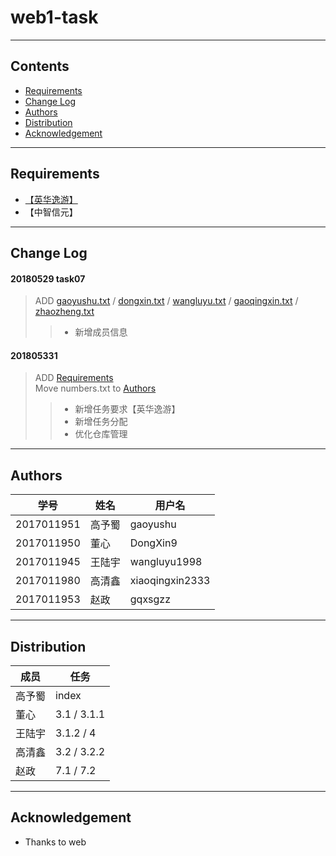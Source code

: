 # web1-task
----
## Contents
* [Requirements](#requirements)
* [Change Log](#change-Log)
* [Authors](#authors)
* [Distribution](#distribution)
* [Acknowledgement](#acknowledgement)
----
## Requirements
* [【英华逸游】](https://github.com/gaoyushu/web1-task/tree/master/Requirements/%E8%8B%B1%E5%8D%8E%E9%80%B8%E6%B8%B8)
* 【中智信元】
----
## Change Log
#### 20180529 task07
> ADD [gaoyushu.txt](/Authors/gaoyushu.txt) / [dongxin.txt](/Authors/dongxin.txt) / [wangluyu.txt](/Authors/wangluyu.txt) / [gaoqingxin.txt](/Authors/gaoqingxin.txt) / [zhaozheng.txt](/Authors/zhaozheng.txt)
>> * 新增成员信息
#### 201805331
> ADD [Requirements](Requirements)  
> Move numbers.txt to [Authors](Authors)
>> * 新增任务要求【英华逸游】
>> * 新增任务分配
>> * 优化仓库管理
----
## Authors
学号|姓名|用户名
----|----|----
2017011951|高予蜀|gaoyushu
2017011950|董心|DongXin9
2017011945|王陆宇|wangluyu1998
2017011980|高清鑫|xiaoqingxin2333
2017011953|赵政|gqxsgzz
----
## Distribution
成员|任务
----|----
高予蜀|index
董心|3.1 / 3.1.1
王陆宇|3.1.2 / 4
高清鑫|3.2 / 3.2.2
赵政|7.1 / 7.2
----
## Acknowledgement
* Thanks to web
